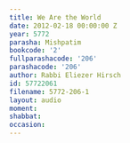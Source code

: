 ```yaml
---
title: We Are the World
date: 2012-02-18 00:00:00 Z
year: 5772
parasha: Mishpatim
bookcode: '2'
fullparashacode: '206'
parashacode: '206'
author: Rabbi Eliezer Hirsch
id: 57722061
filename: 5772-206-1
layout: audio
moment: 
shabbat: 
occasion: 
---
```


